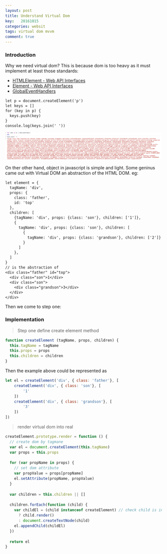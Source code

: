 ```yaml
---
layout: post
title: Understand Virtual Dom
key:   20161015
categories: websit
tags: virtual dom mvvm
comment: true
---
```


### Introduction

Why we need virtual dom? This is because dom is too heavy as it must implement at least those standards:

- [HTMLElement - Web API Interfaces](https://developer.mozilla.org/en-US/docs/Web/API/HTMLElement)
- [Element - Web API Interfaces](https://developer.mozilla.org/en-US/docs/Web/API/Element)
- [GlobalEventHandlers](https://developer.mozilla.org/en-US/docs/Web/API/GlobalEventHandlers)

```
let p = document.createElement('p')
let keys = []
for (key in p) {
  keys.push(key)
}
console.log(keys.join(' '))
```
![heavyDom](/assets/img/domheavy.png)

On ther other hand, object in javascript is simple and light. Some geninus came out with Virtual DOM an abstraction of the HTML DOM.
eg:

```
let element = {
  tagName: 'div',
  props: { 
    class: 'father',
    id: 'top'
  },
  children: [
    {tagName: 'div', props: {class: 'son'}, children: ['1']},
    {
      tagName: 'div', props: {class: 'son'}, children: [
        {
          tagName: 'div', props: {class: 'grandson'}, children: ['2']}
        }
      ]
    },
  ]
}
// is the abstraction of 
<div class="father" id="top">
  <div class="son">1</div> 
  <div class="son">
    <div class="grandson">3</div>
  </div> 
</div>
```
Then we come to step one:

### Implementation

> Step one define create element method

```javascript
function createElement (tagName, props, children) {
  this.tagName = tagName
  this.props = props
  this.children = children
}
```
Then the example above could be represented as

```javascript
let el = createElement('div', { class: 'father'}, [
    createElement('div', { class: 'son'}, [
        '1'
    ])
    createElement('div', { class: 'grandson'}, [
        '3'
    ])
])
```

> render virtual dom into real

```javascript
createElement.prototype.render = function () {
  // create dom by tagmane
  var el = document.createElement(this.tagName)
  var props = this.props

  for (var propName in props) {
    // set dom attribute
    var propValue = props[propName]
    el.setAttribute(propName, propValue)
  }

  var children = this.children || []

  children.forEach(function (child) {
    var childEl = (child instanceof createElement) // check child is instance of createElement
      ? child.render()
      : document.createTextNode(child)
    el.appendChild(childEl)
  })

  return el
}
```

